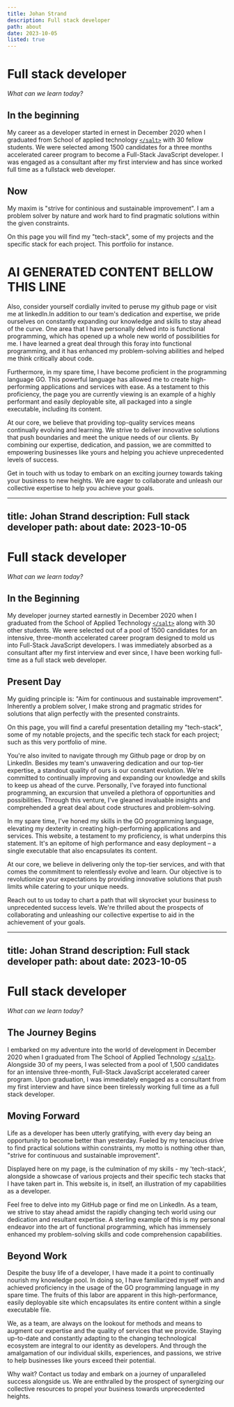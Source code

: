 ```yaml
---
title: Johan Strand
description: Full stack developer
path: about
date: 2023-10-05
listed: true
---
```


# Full stack developer
*What can we learn today?*

## In the beginning

My career as a developer started in ernest in December 2020 when I graduated from School of applied technology [`</salt>`](https://salt.dev/) with 30 fellow students. We were selected among 1500 candidates for a three months accelerated career program to become a Full-Stack JavaScript developer. I was engaged as a consultant after my first interview and has since worked full time as a fullstack web developer.

## Now

My maxim is "strive for continious and sustainable improvement". I am a problem solver by nature and work hard to find pragmatic solutions within the given constraints.

On this page you will find my "tech-stack", some of my projects and the specific stack for each project. This portfolio for instance.


# AI GENERATED CONTENT BELLOW THIS LINE

Also, consider yourself cordially invited to peruse my github page or visit me at linkedIn.In addition to our team's dedication and expertise, we pride ourselves on constantly expanding our knowledge and skills to stay ahead of the curve. One area that I have personally delved into is functional programming, which has opened up a whole new world of possibilities for me. I have learned a great deal through this foray into functional programming, and it has enhanced my problem-solving abilities and helped me think critically about code.

Furthermore, in my spare time, I have become proficient in the programming language GO. This powerful language has allowed me to create high-performing applications and services with ease. As a testament to this proficiency, the page you are currently viewing is an example of a highly performant and easily deployable site, all packaged into a single executable, including its content.

At our core, we believe that providing top-quality services means continually evolving and learning. We strive to deliver innovative solutions that push boundaries and meet the unique needs of our clients. By combining our expertise, dedication, and passion, we are committed to empowering businesses like yours and helping you achieve unprecedented levels of success.

Get in touch with us today to embark on an exciting journey towards taking your business to new heights. We are eager to collaborate and unleash our collective expertise to help you achieve your goals.

---
title: Johan Strand
description: Full stack developer
path: about
date: 2023-10-05
---

# Full stack developer
*What can we learn today?*

## In the Beginning

My developer journey started earnestly in December 2020 when I graduated from the School of Applied Technology [`</salt>`](https://salt.dev/) along with 30 other students. We were selected out of a pool of 1500 candidates for an intensive, three-month accelerated career program designed to mold us into Full-Stack JavaScript developers. I was immediately absorbed as a consultant after my first interview and ever since, I have been working full-time as a full stack web developer.

## Present Day

My guiding principle is: "Aim for continuous and sustainable improvement". Inherently a problem solver, I make strong and pragmatic strides for solutions that align perfectly with the presented constraints.

On this page, you will find a careful presentation detailing my "tech-stack", some of my notable projects, and the specific tech stack for each project; such as this very portfolio of mine.

You're also invited to navigate through my Github page or drop by on LinkedIn. Besides my team's unwavering dedication and our top-tier expertise, a standout quality of ours is our constant evolution. We're committed to continually improving and expanding our knowledge and skills to keep us ahead of the curve. Personally, I've forayed into functional programming, an excursion that unveiled a plethora of opportunities and possibilities. Through this venture, I've gleaned invaluable insights and comprehended a great deal about code structures and problem-solving.

In my spare time, I've honed my skills in the GO programming language, elevating my dexterity in creating high-performing applications and services. This website, a testament to my proficiency, is what underpins this statement. It's an epitome of high performance and easy deployment – a single executable that also encapsulates its content.

At our core, we believe in delivering only the top-tier services, and with that comes the commitment to relentlessly evolve and learn. Our objective is to revolutionize your expectations by providing innovative solutions that push limits while catering to your unique needs.

Reach out to us today to chart a path that will skyrocket your business to unprecedented success levels. We're thrilled about the prospects of collaborating and unleashing our collective expertise to aid in the achievement of your goals.

---
title: Johan Strand
description: Full stack developer
path: about
date: 2023-10-05
---

# Full stack developer
*What can we learn today?*

## The Journey Begins

I embarked on my adventure into the world of development in December 2020 when I graduated from The School of Applied Technology [`</salt>`](https://salt.dev/). Alongside 30 of my peers, I was selected from a pool of 1,500 candidates for an intensive three-month, Full-Stack JavaScript accelerated career program. Upon graduation, I was immediately engaged as a consultant from my first interview and have since been tirelessly working full time as a full stack developer.

## Moving Forward

Life as a developer has been utterly gratifying, with every day being an opportunity to become better than yesterday. Fueled by my tenacious drive to find practical solutions within constraints, my motto is nothing other than, "strive for continuous and sustainable improvement".

Displayed here on my page, is the culmination of my skills - my 'tech-stack', alongside a showcase of various projects and their specific tech stacks that I have taken part in. This website is, in itself, an illustration of my capabilities as a developer.

Feel free to delve into my GitHub page or find me on LinkedIn. As a team, we strive to stay ahead amidst the rapidly changing tech world using our dedication and resultant expertise. A sterling example of this is my personal endeavor into the art of functional programming, which has immensely enhanced my problem-solving skills and code comprehension capabilities.

## Beyond Work

Despite the busy life of a developer, I have made it a point to continually nourish my knowledge pool. In doing so, I have familiarized myself with and achieved proficiency in the usage of the GO programming language in my spare time. The fruits of this labor are apparent in this high-performance, easily deployable site which encapsulates its entire content within a single executable file.

We, as a team, are always on the lookout for methods and means to augment our expertise and the quality of services that we provide. Staying up-to-date and constantly adapting to the changing technological ecosystem are integral to our identity as developers. And through the amalgamation of our individual skills, experiences, and passions, we strive to help businesses like yours exceed their potential. 

Why wait? Contact us today and embark on a journey of unparalleled success alongside us. We are enthralled by the prospect of synergizing our collective resources to propel your business towards unprecedented heights.

